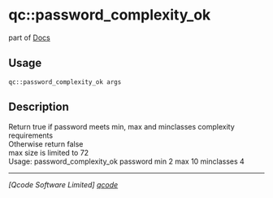qc::password_complexity_ok
==========================

part of [Docs](.)

Usage
-----
`qc::password_complexity_ok args`

Description
-----------
Return true if password meets min, max and minclasses complexity requirements<br/>Otherwise return false<br/>max size is limited to 72<br/>Usage: password_complexity_ok password min 2 max 10 minclasses 4

----------------------------------
*[Qcode Software Limited] [qcode]*

[qcode]: www.qcode.co.uk "Qcode Software"